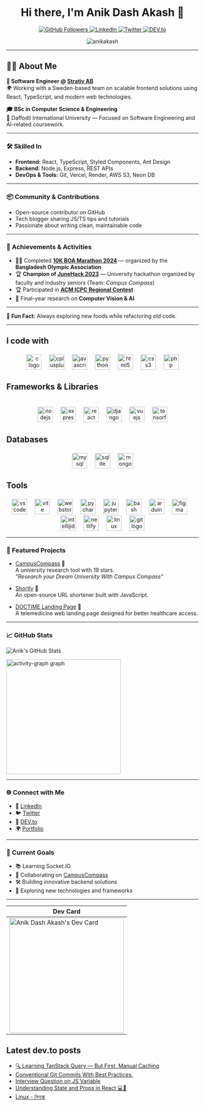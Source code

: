 <h1 align="center">Hi there, I'm Anik Dash Akash 👋</h1>

<p align="center">
  <a href="https://github.com/anikakash">
    <img src="https://img.shields.io/github/followers/anikakash?label=Follow&style=social" alt="GitHub Followers">
  </a>
  <a href="https://bd.linkedin.com/in/anikakash">
    <img src="https://img.shields.io/badge/LinkedIn-Connect-blue?logo=linkedin" alt="LinkedIn">
  </a>
  <a href="https://twitter.com/anikdashakash">
    <img src="https://img.shields.io/badge/Twitter-Follow-blue?logo=twitter" alt="Twitter">
  </a>
  <a href="https://dev.to/anikakash">
    <img src="https://img.shields.io/badge/DEV-Read-blue?logo=dev.to" alt="DEV.to">
  </a>
  <p align="center"> <img src="https://komarev.com/ghpvc/?username=anikakash&label=Profile%20views&color=0e75b6&style=flat" alt="anikakash" /></p> 
</p>

---

## 👨‍💻 About Me

**💼 Software Engineer @ [Strativ AB](https://strativ.se/)**  
🌍 Working with a Sweden-based team on scalable frontend solutions using React, TypeScript, and modern web technologies.

**🎓 BSc in Computer Science & Engineering**  
📍 Daffodil International University — Focused on Software Engineering and AI-related coursework.

---

### 🛠️ Skilled In
- **Frontend:** React, TypeScript, Styled Components, Ant Design  
- **Backend:** Node.js, Express, REST APIs  
- **DevOps & Tools:** Git, Vercel, Render, AWS S3, Neon DB

---

### 📦 Community & Contributions
- Open-source contributor on GitHub  
- Tech blogger sharing JS/TS tips and tutorials  
- Passionate about writing clean, maintainable code

---

### 🏁 Achievements & Activities
- 🏃‍♂️ Completed **[10K BOA Marathon 2024](https://runsignup.com/Race/Results/176028/FinishersCert?resultSetId=519870&resultId=163059970#certificate)** — organized by the **Bangladesh Olympic Association**  
- 🏆 **Champion of [JuneHack 2023](https://www.facebook.com/hackversedev/posts/pfbid0vmz9vSNp7TfiqUk6kUY4fhfjS9SKZQ9SnrEERGSdPNmeRFN6wmpCEpWNhcd3Cdwbl)** — University hackathon organized by faculty and industry seniors (Team: *Campus Compass*)  
- 🏆 Participated in [**ACM ICPC Regional Contest**](https://icpc.global/ICPCID/ULTDGFIIMCW5)  
- 🧪 Final-year research on **Computer Vision & AI**

---

🍱 **Fun Fact:** Always exploring new foods while refactoring old code.

---

<h2 align="left">I code with</h2>

###

<div align="center">
  <img src="https://skillicons.dev/icons?i=c" height="40" alt="c logo"  />
  <img width="12" />
  <img src="https://skillicons.dev/icons?i=cpp" height="40" alt="cplusplus logo"  />
  <img width="12" />
  <img src="https://cdn.jsdelivr.net/gh/devicons/devicon/icons/javascript/javascript-original.svg" height="40" alt="javascript logo"  />
  <img width="12" />
  <img src="https://cdn.jsdelivr.net/gh/devicons/devicon/icons/python/python-original.svg" height="40" alt="python logo"  />
  <img width="12" />
  <img src="https://skillicons.dev/icons?i=html" height="40" alt="html5 logo"  />
  <img width="12" />
  <img src="https://skillicons.dev/icons?i=css" height="40" alt="css3 logo"  />
  <img width="12" />
  <img src="https://skillicons.dev/icons?i=php" height="40" alt="php logo"  />
</div>

###

<h2 align="left">Frameworks & Libraries</h2>

###

<br clear="both">

<div align="center">
  <img src="https://cdn.jsdelivr.net/gh/devicons/devicon/icons/nodejs/nodejs-original.svg" height="40" alt="nodejs logo"  />
  <img width="12" />
  <img src="https://skillicons.dev/icons?i=express" height="40" alt="express logo"  />
  <img width="12" />
  <img src="https://skillicons.dev/icons?i=react" height="40" alt="react logo"  />
  <img width="12" />
  <img src="https://skillicons.dev/icons?i=django" height="40" alt="django logo"  />
  <img width="12" />
  <img src="https://skillicons.dev/icons?i=vue" height="40" alt="vuejs logo"  />
  <img width="12" />
  <img src="https://cdn.jsdelivr.net/gh/devicons/devicon/icons/tensorflow/tensorflow-original.svg" height="40" alt="tensorflow logo"  />
</div>

###

<h2 align="left">Databases</h2>

###

<div align="center">
  <img src="https://skillicons.dev/icons?i=mysql" height="40" alt="mysql logo"  />
  <img width="12" />
  <img src="https://skillicons.dev/icons?i=sqlite" height="40" alt="sqlite logo"  />
  <img width="12" />
  <img src="https://skillicons.dev/icons?i=mongodb" height="40" alt="mongodb logo"  />
</div>

###

<h2 align="left">Tools</h2>

###

<div align="center">
  <img src="https://cdn.jsdelivr.net/gh/devicons/devicon/icons/vscode/vscode-original.svg" height="40" alt="vscode logo"  />
  <img width="12" />
  <img src="https://skillicons.dev/icons?i=vite" height="40" alt="vite logo"  />
  <img width="12" />
  <img src="https://cdn.jsdelivr.net/gh/devicons/devicon/icons/webstorm/webstorm-original.svg" height="40" alt="webstorm logo"  />
  <img width="12" />
  <img src="https://cdn.jsdelivr.net/gh/devicons/devicon/icons/pycharm/pycharm-original.svg" height="40" alt="pycharm logo"  />
  <img width="12" />
  <img src="https://cdn.jsdelivr.net/gh/devicons/devicon/icons/jupyter/jupyter-original.svg" height="40" alt="jupyter logo"  />
  <img width="12" />
  <img src="https://skillicons.dev/icons?i=bash" height="40" alt="bash logo"  />
  <img width="12" />
  <img src="https://skillicons.dev/icons?i=arduino" height="40" alt="arduino logo"  />
  <img width="12" />
  <img src="https://skillicons.dev/icons?i=figma" height="40" alt="figma logo"  />
  <img width="12" />
  <img src="https://skillicons.dev/icons?i=idea" height="40" alt="intellijidea logo"  />
  <img width="12" />
  <img src="https://skillicons.dev/icons?i=netlify" height="40" alt="netlify logo"  />
  <img width="12" />
  <img src="https://cdn.jsdelivr.net/gh/devicons/devicon/icons/linux/linux-original.svg" height="40" alt="linux logo"  />
  <img width="12" />
  <img src="https://cdn.jsdelivr.net/gh/devicons/devicon/icons/git/git-original.svg" height="40" alt="git logo"  />
</div>

---

### 📌 Featured Projects

- [CampusCompass](https://github.com/anikakash/CampusCompass) 🌟  
  A university research tool with 19 stars.  
  _"Research your Dream University With Campus Compass"_

- [Shortly](https://github.com/anikakash/Shortly) 🔗  
  An open-source URL shortener built with JavaScript.

- [DOCTIME Landing Page](https://github.com/anikakash/DOCTIME) 🏥  
  A telemedicine web landing page designed for better healthcare access.

---

### 📈 GitHub Stats

![Anik's GitHub Stats](https://github-readme-stats.vercel.app/api?username=anikakash&show_icons=true&theme=radical)

<img src="https://github-readme-activity-graph.vercel.app/graph?username=anikakash&radius=16&theme=react&area=true&order=5" height="300" alt="activity-graph graph"  />

---

### 🌐 Connect with Me

- 💼 [LinkedIn](https://bd.linkedin.com/in/anikakash)
- 🐦 [Twitter](https://twitter.com/anikdashakash)
- 📝 [DEV.to](https://dev.to/anikakash)
- 🌍 [Portfolio](https://anikakash.github.io/anikakash/)

---

### 🎯 Current Goals

- 📚 Learning Socket.IO
- 🤝 Collaborating on [CampusCompass](https://github.com/anikakash/CampusCompass)
- 🛠️ Building innovative backend solutions
- 🧪 Exploring new technologies and frameworks

---

| Dev Card | 
|----------|
| <a href="https://app.daily.dev/anikakash"><img src="https://api.daily.dev/devcards/847d910039834805b4a581a38c6bd6f4.png?r=ds9" width="300" alt="Anik Dash Akash's Dev Card"/></a> |

## Latest dev.to posts

- [🔍 Learning TanStack Query — But First, Manual Caching](https://dev.to/anikakash/learning-tanstack-query-but-first-manual-caching-3k01)
- [Conventional Git Commits With Best Practices.](https://dev.to/anikakash/conventional-git-commits-with-best-practices-4d2)
- [Interview Question on JS Variable](https://dev.to/anikakash/interview-question-on-js-variable-j9d)
- [Understanding State and Props in React 💻🌱](https://dev.to/anikakash/understanding-state-and-props-in-react-5b9j)
- [Linux - লিনাক্স](https://dev.to/anikakash/linaaks-1p1j)

